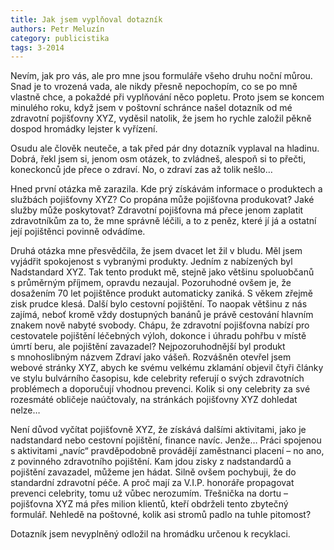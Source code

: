 ```yaml
---
title: Jak jsem vyplňoval dotazník
authors: Petr Meluzín
category: publicistika
tags: 3-2014
---
```


Nevím, jak pro vás, ale pro mne jsou formuláře všeho druhu noční můrou. Snad je to vrozená vada, ale nikdy přesně nepochopím, co se po mně vlastně chce, a pokaždé při vyplňování něco popletu. Proto jsem se koncem minulého roku, když jsem v poštovní schránce našel dotazník od mé zdravotní pojišťovny XYZ, vyděsil natolik, že jsem ho rychle založil pěkně dospod hromádky lejster k vyřízení.

Osudu ale člověk neuteče, a tak před pár dny dotazník vyplaval na hladinu. Dobrá, řekl jsem si, jenom osm otázek, to zvládneš, alespoň si to přečti, koneckonců jde přece o zdraví. No, o zdraví zas až tolik nešlo…

Hned první otázka mě zarazila. Kde prý získávám informace o produktech a službách pojišťovny XYZ? Co propána může pojišťovna produkovat? Jaké služby může poskytovat? Zdravotní pojišťovna má přece jenom zaplatit zdravotníkům za to, že mne správně léčili, a to z peněz, které jí já a ostatní její pojištěnci povinně odvádíme.

Druhá otázka mne přesvědčila, že jsem dvacet let žil v bludu. Měl jsem vyjádřit spokojenost s vybranými produkty. Jedním z nabízených byl Nadstandard XYZ. Tak tento produkt mě, stejně jako většinu spoluobčanů s průměrným příjmem, opravdu nezaujal. Pozoruhodné ovšem je, že dosažením 70 let pojištěnce produkt automaticky zaniká. S věkem zřejmě zisk prudce klesá.
Další bylo cestovní pojištění. To naopak většinu z nás zajímá, neboť kromě vždy dostupných banánů je právě cestování hlavním znakem nově nabyté svobody. Chápu, že zdravotní pojišťovna nabízí pro cestovatele pojištění léčebných výloh, dokonce i úhradu pohřbu v místě úmrtí beru, ale pojištění zavazadel?
Nejpozoruhodnější byl produkt s mnohoslibným názvem Zdraví jako vášeň. Rozvášněn otevřel jsem webové stránky XYZ, abych ke svému velkému zklamání objevil čtyři články ve stylu bulvárního časopisu, kde celebrity referují o svých zdravotních problémech a doporučují vhodnou prevenci. Kolik si ony celebrity za své rozesmáté obličeje naúčtovaly, na stránkách pojišťovny XYZ dohledat nelze…

Není důvod vyčítat pojišťovně XYZ, že získává dalšími aktivitami, jako je nadstandard nebo cestovní pojištění, finance navíc. Jenže… Práci spojenou s aktivitami „navíc“ pravděpodobně provádějí zaměstnanci placení – no ano, z povinného zdravotního pojištění. Kam jdou zisky z nadstandardů a pojištění zavazadel, můžeme jen hádat. Silně ovšem pochybuji, že do standardní zdravotní péče. A proč mají za V.I.P. honoráře propagovat prevenci celebrity, tomu už vůbec nerozumím. Třešnička na dortu – pojišťovna XYZ má přes milion klientů, kteří obdrželi tento zbytečný formulář. Nehledě na poštovné, kolik asi stromů padlo na tuhle pitomost?

Dotazník jsem nevyplněný odložil na hromádku určenou k recyklaci.
